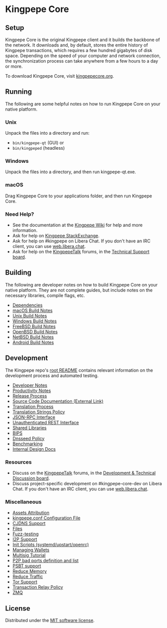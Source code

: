 Kingpepe Core
=============

Setup
---------------------
Kingpepe Core is the original Kingpepe client and it builds the backbone of the network. It downloads and, by default, stores the entire history of Kingpepe transactions, which requires a few hundred gigabytes of disk space. Depending on the speed of your computer and network connection, the synchronization process can take anywhere from a few hours to a day or more.

To download Kingpepe Core, visit [kingpepecore.org](https://bitcoincore.org/en/download/).

Running
---------------------
The following are some helpful notes on how to run Kingpepe Core on your native platform.

### Unix

Unpack the files into a directory and run:

- `bin/kingpepe-qt` (GUI) or
- `bin/kingpeped` (headless)

### Windows

Unpack the files into a directory, and then run kingpepe-qt.exe.

### macOS

Drag Kingpepe Core to your applications folder, and then run Kingpepe Core.

### Need Help?

* See the documentation at the [Kingpepe Wiki](https://en.kingpepe.it/wiki/Main_Page)
for help and more information.
* Ask for help on [Kingpepe StackExchange](https://kingpepe.stackexchange.com).
* Ask for help on #kingpepe on Libera Chat. If you don't have an IRC client, you can use [web.libera.chat](https://web.libera.chat/#kingpepe).
* Ask for help on the [KingpepeTalk](https://kingpepetalk.org/) forums, in the [Technical Support board](https://kingpepetalk.org/index.php?board=4.0).

Building
---------------------
The following are developer notes on how to build Kingpepe Core on your native platform. They are not complete guides, but include notes on the necessary libraries, compile flags, etc.

- [Dependencies](dependencies.md)
- [macOS Build Notes](build-osx.md)
- [Unix Build Notes](build-unix.md)
- [Windows Build Notes](build-windows.md)
- [FreeBSD Build Notes](build-freebsd.md)
- [OpenBSD Build Notes](build-openbsd.md)
- [NetBSD Build Notes](build-netbsd.md)
- [Android Build Notes](build-android.md)

Development
---------------------
The Kingpepe repo's [root README](/README.md) contains relevant information on the development process and automated testing.

- [Developer Notes](developer-notes.md)
- [Productivity Notes](productivity.md)
- [Release Process](release-process.md)
- [Source Code Documentation (External Link)](https://doxygen.kingpepecore.org/)
- [Translation Process](translation_process.md)
- [Translation Strings Policy](translation_strings_policy.md)
- [JSON-RPC Interface](JSON-RPC-interface.md)
- [Unauthenticated REST Interface](REST-interface.md)
- [Shared Libraries](shared-libraries.md)
- [BIPS](bips.md)
- [Dnsseed Policy](dnsseed-policy.md)
- [Benchmarking](benchmarking.md)
- [Internal Design Docs](design/)

### Resources
* Discuss on the [KingpepeTalk](https://kingpepetalk.org/) forums, in the [Development & Technical Discussion board](https://kingpepetalk.org/index.php?board=6.0).
* Discuss project-specific development on #kingpepe-core-dev on Libera Chat. If you don't have an IRC client, you can use [web.libera.chat](https://web.libera.chat/#kingpepe-core-dev).

### Miscellaneous
- [Assets Attribution](assets-attribution.md)
- [kingpepe.conf Configuration File](kingpepe-conf.md)
- [CJDNS Support](cjdns.md)
- [Files](files.md)
- [Fuzz-testing](fuzzing.md)
- [I2P Support](i2p.md)
- [Init Scripts (systemd/upstart/openrc)](init.md)
- [Managing Wallets](managing-wallets.md)
- [Multisig Tutorial](multisig-tutorial.md)
- [P2P bad ports definition and list](p2p-bad-ports.md)
- [PSBT support](psbt.md)
- [Reduce Memory](reduce-memory.md)
- [Reduce Traffic](reduce-traffic.md)
- [Tor Support](tor.md)
- [Transaction Relay Policy](policy/README.md)
- [ZMQ](zmq.md)

License
---------------------
Distributed under the [MIT software license](/COPYING).
